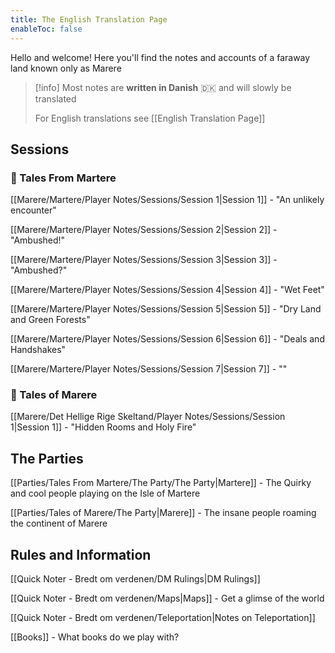 ```yaml
---
title: The English Translation Page
enableToc: false
---
```

Hello and welcome!
Here you'll find the notes and accounts of a faraway land known only as Marere

> [!info]
> Most notes are **written in Danish** 🇩🇰 and will slowly be translated
> 
> For English translations see [[English Translation Page]]
## Sessions
### 🌱 Tales From Martere
[[Marere/Martere/Player Notes/Sessions/Session 1|Session 1]] - "An unlikely encounter"

[[Marere/Martere/Player Notes/Sessions/Session 2|Session 2]] - "Ambushed!"

[[Marere/Martere/Player Notes/Sessions/Session 3|Session 3]] - "Ambushed?"

[[Marere/Martere/Player Notes/Sessions/Session 4|Session 4]] - "Wet Feet"

[[Marere/Martere/Player Notes/Sessions/Session 5|Session 5]] - "Dry Land and Green Forests"

[[Marere/Martere/Player Notes/Sessions/Session 6|Session 6]] - "Deals and Handshakes"

[[Marere/Martere/Player Notes/Sessions/Session 7|Session 7]] - ""
### 🌱 Tales of Marere
[[Marere/Det Hellige Rige Skeltand/Player Notes/Sessions/Session 1|Session 1]] - "Hidden Rooms and Holy Fire"

## The Parties
[[Parties/Tales From Martere/The Party/The Party|Martere]] - The Quirky and cool people playing on the Isle of Martere

[[Parties/Tales of Marere/The Party|Marere]] - The insane people roaming the continent of Marere

## Rules and Information
[[Quick Noter - Bredt om verdenen/DM Rulings|DM Rulings]]

[[Quick Noter - Bredt om verdenen/Maps|Maps]] - Get a glimse of the world

[[Quick Noter - Bredt om verdenen/Teleportation|Notes on Teleportation]]

[[Books]] - What books do we play with?